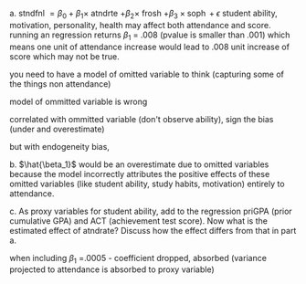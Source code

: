 a. 
stndfnl $=\beta_0+\beta_1 \times$ atndrte $+\beta_2 \times$ frosh $+\beta_3 \times \operatorname{soph}+\epsilon$
student ability, motivation, personality, health may affect both attendance and score. 
running an regression returns $\beta_1$ = .008 (pvalue is smaller than .001)  which means one unit of attendance increase would lead to .008 unit increase of score which may not be true. 

you need to have a model of omitted variable to think (capturing some of the things non attendance) 


model of ommitted variable is wrong

correlated with ommitted variable (don't observe ability), sign the bias (under and overestimate)

but with endogeneity bias, 


b. $\hat{\beta_1}$ would be an overestimate due to omitted variables because the model incorrectly attributes the positive effects of these omitted variables (like student ability, study habits, motivation) entirely to attendance.

c. As proxy variables for student ability, add to the regression priGPA (prior cumulative GPA) and ACT (achievement test score). Now what is the estimated effect of atndrate? Discuss how the effect differs from that in part a.

when including $\beta_1$ =.0005 - coefficient dropped, absorbed (variance projected to attendance is absorbed to proxy variable)